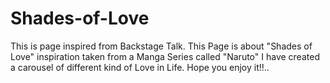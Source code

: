 # Shades-of-Love

This is page inspired from Backstage Talk.
This Page is about "Shades of Love" inspiration taken from a Manga Series called "Naruto"
I have created a carousel of different kind of Love in Life.
Hope you enjoy it!!..
